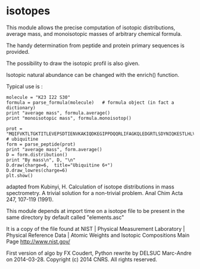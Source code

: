 # isotopes

This module allows the precise computation of isotopic distributions, average mass, and monoisotopic masses
of arbitrary chemical formula.

The handy determination from peptide and protein primary sequences is provided.

The possibility to draw the isotopic profil is also given.

Isotopic natural abundance can be changed with the enrich() function.

Typical use is :

    molecule = "K23 I22 S30"
    formula = parse_formula(molecule)   # formula object (in fact a dictionary)
    print "average mass", formula.average()
    print "monoisotopic mass", formula.monoisotop()

    prot = "MQIFVKTLTGKTITLEVEPSDTIENVKAKIQDKEGIPPDQQRLIFAGKQLEDGRTLSDYNIQKESTLHLVLRLRGG" # ubiquitine
    form = parse_peptide(prot)
    print "average mass", form.average()
    D = form.distribution()
    print "By mass\n", D, "\n"
    D.draw(charge=6,  title="Ubiquitine 6+")
    D.draw_lowres(charge=6)
    plt.show()


adapted from 
Kubinyi, H.
Calculation of isotope distributions in mass spectrometry. A trivial solution for a non-trivial problem.
Anal Chim Acta 247, 107-119 (1991).

This module depends at import time on a isotope file to be present in the same directory
by default called "elements.asc"

It is a copy of the file found at
NIST | Physical Measurement Laboratory | Physical Reference Data | Atomic Weights and Isotopic Compositions Main Page
http://www.nist.gov/

First version of algo by FX Coudert, Python rewrite by DELSUC Marc-Andre on 2014-03-28.
Copyright (c) 2014 CNRS. All rights reserved.